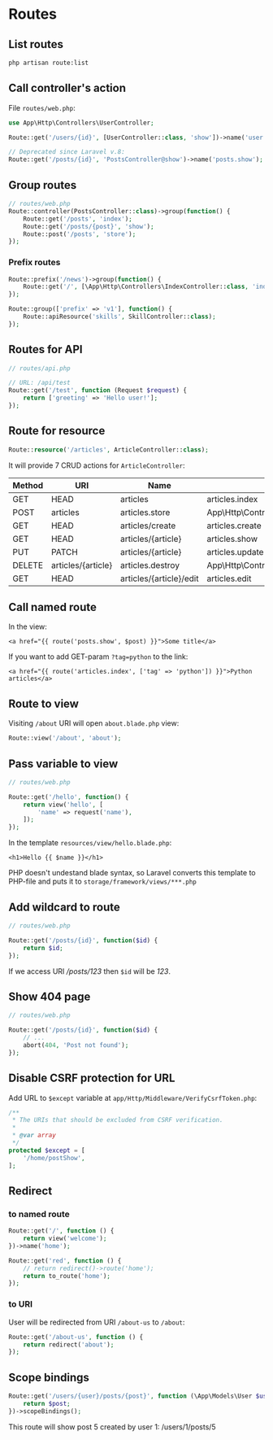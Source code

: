 # Routes

## List routes

```bash
php artisan route:list
```

## Call controller's action

File `routes/web.php`:

```php
use App\Http\Controllers\UserController;

Route::get('/users/{id}', [UserController::class, 'show'])->name('user.show');

// Deprecated since Laravel v.8: 
Route::get('/posts/{id}', 'PostsController@show')->name('posts.show');
```

## Group routes

```php
// routes/web.php
Route::controller(PostsController::class)->group(function() {
    Route::get('/posts', 'index');
    Route::get('/posts/{post}', 'show');
    Route::post('/posts', 'store');
});
```

### Prefix routes

```php
Route::prefix('/news')->group(function() {
    Route::get('/', [\App\Http\Controllers\IndexController::class, 'index']);
});

Route::group(['prefix' => 'v1'], function() {
    Route::apiResource('skills', SkillController::class);
});
```

## Routes for API

```php
// routes/api.php

// URL: /api/test
Route::get('/test', function (Request $request) {
    return ['greeting' => 'Hello user!'];
});
```

## Route for resource

```php
Route::resource('/articles', ArticleController::class);
```
It will provide 7 CRUD actions for `ArticleController`:


| Method    | URI                     | Name             | Action                                         | Middleware   |
|-----------|-------------------------|------------------|------------------------------------------------|--------------|
| GET|HEAD  | articles                | articles.index   | App\Http\Controllers\ArticleController@index   | web          |
| POST      | articles                | articles.store   | App\Http\Controllers\ArticleController@store   | web          |
| GET|HEAD  | articles/create         | articles.create  | App\Http\Controllers\ArticleController@create  | web          |
| GET|HEAD  | articles/{article}      | articles.show    | App\Http\Controllers\ArticleController@show    | web          |
| PUT|PATCH | articles/{article}      | articles.update  | App\Http\Controllers\ArticleController@update  | web          |
| DELETE    | articles/{article}      | articles.destroy | App\Http\Controllers\ArticleController@destroy | web          |
| GET|HEAD  | articles/{article}/edit | articles.edit    | App\Http\Controllers\ArticleController@edit    | web          |

## Call named route

In the view:

```blade
<a href="{{ route('posts.show', $post) }}">Some title</a>
```

If you want to add GET-param `?tag=python` to the link:

```blade
<a href="{{ route('articles.index', ['tag' => 'python']) }}">Python articles</a>
```

## Route to view

Visiting `/about` URI will open `about.blade.php` view:

```php
Route::view('/about', 'about');
```

## Pass variable to view

```php
// routes/web.php

Route::get('/hello', function() {
    return view('hello', [
        'name' => request('name'),
    ]);
});
```

In the template `resources/view/hello.blade.php`:

```
<h1>Hello {{ $name }}</h1>
```

PHP doesn't undestand blade syntax, so Laravel converts 
this template to PHP-file and puts it to `storage/framework/views/***.php`

## Add wildcard to route

```php
// routes/web.php

Route::get('/posts/{id}', function($id) {
    return $id;
});
```
If we access URI */posts/123* then `$id` will be *123*.

## Show 404 page

```php
// routes/web.php

Route::get('/posts/{id}', function($id) {
    // ...
    abort(404, 'Post not found');
});
```

## Disable CSRF protection for URL

Add URL to `$except` variable at `app/Http/Middleware/VerifyCsrfToken.php`:

```php
/**
 * The URIs that should be excluded from CSRF verification.
 *
 * @var array
 */
protected $except = [
    '/home/postShow',
];
```

## Redirect

### to named route

```php
Route::get('/', function () {
    return view('welcome');
})->name('home');

Route::get('red', function () {
    // return redirect()->route('home');
    return to_route('home');
});
```

### to URI

User will be redirected from URI `/about-us` to `/about`:
```php
Route::get('/about-us', function () {
    return redirect('about');
});
```

## Scope bindings

```php
Route::get('/users/{user}/posts/{post}', function (\App\Models\User $user, \App\Models\Post $post) {
    return $post;
})->scopeBindings();
```
This route will show post 5 created by user 1: /users/1/posts/5
